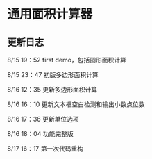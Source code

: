# 通用面积计算器
## 更新日志
8/15 19：52 first demo，包括圆形面积计算

8/15 23：47 初版多边形面积计算

8/16 12：35 更新多边形面积计算

8/16 16：10 更新文本框空白检测和输出小数点位数

8/16 17：36 更新单位选项

8/16 18：04 功能完整版

8/17 16：17 第一次代码重构